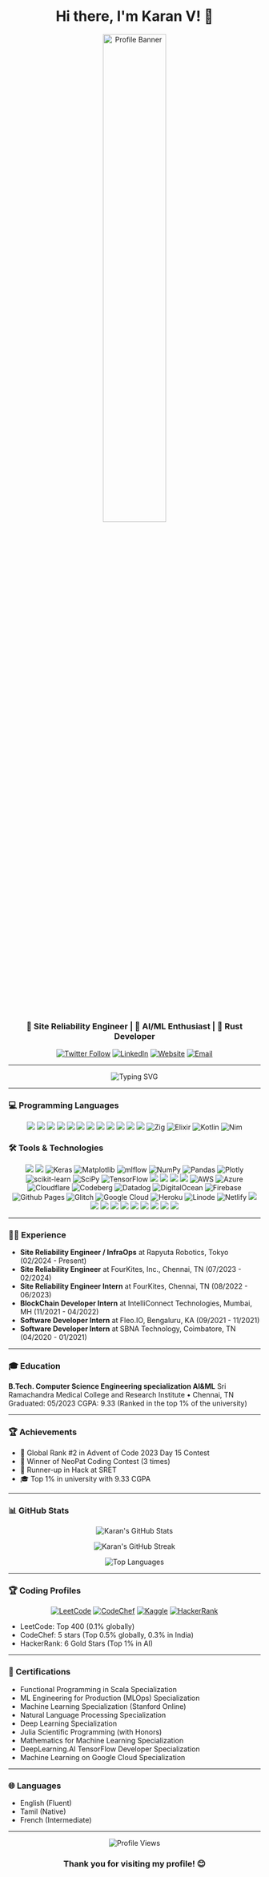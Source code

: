 <h1 align="center">Hi there, I'm Karan V! 👋</h1>

<p align="center">
  <img src="https://desphter.sirv.com/Images/4008923.png" alt="Profile Banner" width="50%">
</p>

<h3 align="center">🚀 Site Reliability Engineer | 🤖 AI/ML Enthusiast | 🦀 Rust Developer</h3>

<p align="center">
  <a href="https://twitter.com/karan_vk_n" target="_blank"><img src="https://img.shields.io/twitter/follow/karan_vk_n?style=social" alt="Twitter Follow"></a>
  <a href="https://linkedin.com/in/karan-vk" target="_blank"><img src="https://img.shields.io/badge/-LinkedIn-0077B5?style=flat&logo=Linkedin&logoColor=white" alt="LinkedIn"></a>
  <a href="https://karanv.tech" target="_blank"><img src="https://img.shields.io/badge/-Website-FF7139?style=flat&logo=Firefox-Browser&logoColor=white" alt="Website"></a>
  <a href="mailto:karanvknarayanan@gmail.com"><img src="https://img.shields.io/badge/-Email-D14836?style=flat&logo=Gmail&logoColor=white" alt="Email"></a>
</p>

---

<p align="center">
  <img src="https://readme-typing-svg.herokuapp.com?color=FFA500&center=true&vCenter=true&width=1000&lines=Site+Reliability+Engineer+with+AI+expertise+at+Rapyuta+Robotics+Tokyo;Rust+expert+for+high-performance+systems;Optimizing+infrastructure+with+AI-driven+solutions;Building+reliable+and+scalable+systems+in+Rust;AI-powered+SRE+practices+for+next-gen+operations" alt="Typing SVG">
</p>

---

### 💻 Programming Languages

<p align="center">
  <img src="https://img.shields.io/badge/-Python-3776AB?style=for-the-badge&logo=Python&logoColor=white" />
  <img src="https://img.shields.io/badge/-Rust-000000?style=for-the-badge&logo=Rust&logoColor=white" />
  <img src="https://img.shields.io/badge/-Julia-9558B2?style=for-the-badge&logo=Julia&logoColor=white" />
  <img src="https://img.shields.io/badge/-Go-00ADD8?style=for-the-badge&logo=Go&logoColor=white" />
  <img src="https://img.shields.io/badge/-JavaScript-F7DF1E?style=for-the-badge&logo=JavaScript&logoColor=black" />
  <img src="https://img.shields.io/badge/-TypeScript-3178C6?style=for-the-badge&logo=TypeScript&logoColor=white" />
  <img src="https://img.shields.io/badge/-Java-007396?style=for-the-badge&logo=Java&logoColor=white" />
  <img src="https://img.shields.io/badge/-C%23-239120?style=for-the-badge&logo=C-Sharp&logoColor=white" />
  <img src="https://img.shields.io/badge/-C++-00599C?style=for-the-badge&logo=C%2B%2B&logoColor=white" />
  <img src="https://img.shields.io/badge/-R-276DC3?style=for-the-badge&logo=R&logoColor=white" />
  <img src="https://img.shields.io/badge/-SQL-4479A1?style=for-the-badge&logo=MySQL&logoColor=white" />
  <img src="https://img.shields.io/badge/-Scala-DC322F?style=for-the-badge&logo=Scala&logoColor=white" />
  <img src="https://img.shields.io/badge/Zig-F7A41D.svg?style=for-the-badge&logo=zig&logoColor=white" alt="Zig">
  <img src="https://img.shields.io/badge/Elixir-6E4A7E.svg?style=for-the-badge&logo=elixir&logoColor=white" alt="Elixir">
  <img src="https://img.shields.io/badge/Kotlin-F18636.svg?style=for-the-badge&logo=kotlin&logoColor=white" alt="Kotlin">
  <img src="https://img.shields.io/badge/nim-%23FFE953.svg?style=for-the-badge&logo=nim&logoColor=white" alt="Nim">




</p>

### 🛠️ Tools & Technologies

<p align="center">
  <img src="https://img.shields.io/badge/-Linux-FCC624?style=for-the-badge&logo=Linux&logoColor=black" />
  <img src="https://img.shields.io/badge/-PyTorch-EE4C2C?style=for-the-badge&logo=PyTorch&logoColor=white" />
  <img src="https://img.shields.io/badge/Keras-%23D00000.svg?style=for-the-badge&logo=Keras&logoColor=white" alt="Keras">
  <img src="https://img.shields.io/badge/Matplotlib-%23ffffff.svg?style=for-the-badge&logo=Matplotlib&logoColor=black" alt="Matplotlib">
  <img src="https://img.shields.io/badge/mlflow-%23d9ead3.svg?style=for-the-badge&logo=numpy&logoColor=blue" alt="mlflow">
  <img src="https://img.shields.io/badge/numpy-%23013243.svg?style=for-the-badge&logo=numpy&logoColor=white" alt="NumPy">
  <img src="https://img.shields.io/badge/pandas-%23150458.svg?style=for-the-badge&logo=pandas&logoColor=white" alt="Pandas">
  <img src="https://img.shields.io/badge/Plotly-%233F4F75.svg?style=for-the-badge&logo=plotly&logoColor=white" alt="Plotly">
  <img src="https://img.shields.io/badge/scikit--learn-%23F7931E.svg?style=for-the-badge&logo=scikit-learn&logoColor=white" alt="scikit-learn">
  <img src="https://img.shields.io/badge/SciPy-%230C55A5.svg?style=for-the-badge&logo=scipy&logoColor=%white" alt="SciPy">
  <img src="https://img.shields.io/badge/TensorFlow-%23FF6F00.svg?style=for-the-badge&logo=TensorFlow&logoColor=white" alt="TensorFlow">
  <img src="https://img.shields.io/badge/-Hadoop-66CCFF?style=for-the-badge&logo=Apache-Hadoop&logoColor=black" />
  <img src="https://img.shields.io/badge/-Spark-E25A1C?style=for-the-badge&logo=Apache-Spark&logoColor=white" />
  <img src="https://img.shields.io/badge/-Oracle-F80000?style=for-the-badge&logo=Oracle&logoColor=white" />
  <img src="https://img.shields.io/badge/-Tableau-E97627?style=for-the-badge&logo=Tableau&logoColor=white" />
  <img src="https://img.shields.io/badge/AWS-%23FF9900.svg?style=for-the-badge&logo=amazon-aws&logoColor=white" alt="AWS">
  <img src="https://img.shields.io/badge/azure-%230072C6.svg?style=for-the-badge&logo=microsoftazure&logoColor=white" alt="Azure">
  <img src="https://img.shields.io/badge/Cloudflare-F38020?style=for-the-badge&logo=Cloudflare&logoColor=white" alt="Cloudflare">
  <img src="https://img.shields.io/badge/Codeberg-2185D0?style=for-the-badge&logo=Codeberg&logoColor=white" alt="Codeberg">
  <img src="https://img.shields.io/badge/datadog-%23632CA6.svg?style=for-the-badge&logo=datadog&logoColor=white" alt="Datadog">
  <img src="https://img.shields.io/badge/DigitalOcean-%230167ff.svg?style=for-the-badge&logo=digitalOcean&logoColor=white" alt="DigitalOcean">
  <img src="https://img.shields.io/badge/firebase-%23039BE5.svg?style=for-the-badge&logo=firebase" alt="Firebase">
  <img src="https://img.shields.io/badge/github%20pages-121013?style=for-the-badge&logo=github&logoColor=white" alt="Github Pages">
  <img src="https://img.shields.io/badge/glitch-%233333FF.svg?style=for-the-badge&logo=glitch&logoColor=white" alt="Glitch">
  <img src="https://img.shields.io/badge/GoogleCloud-%234285F4.svg?style=for-the-badge&logo=google-cloud&logoColor=white" alt="Google Cloud">
  <img src="https://img.shields.io/badge/heroku-%23430098.svg?style=for-the-badge&logo=heroku&logoColor=white" alt="Heroku">
  <img src="https://img.shields.io/badge/linode-00A95C?style=for-the-badge&logo=linode&logoColor=white" alt="Linode">
  <img src="https://img.shields.io/badge/netlify-%23000000.svg?style=for-the-badge&logo=netlify&logoColor=#00C7B7" alt="Netlify">
  <img src="https://img.shields.io/badge/-Git-F05032?style=for-the-badge&logo=Git&logoColor=white" />
  <img src="https://img.shields.io/badge/-React-61DAFB?style=for-the-badge&logo=React&logoColor=black" />
  <img src="https://img.shields.io/badge/-Power_BI-F2C811?style=for-the-badge&logo=Power-BI&logoColor=black" />
  <img src="https://img.shields.io/badge/-Docker-2496ED?style=for-the-badge&logo=Docker&logoColor=white" />
  <img src="https://img.shields.io/badge/-Angular-DD0031?style=for-the-badge&logo=Angular&logoColor=white" />
  <img src="https://img.shields.io/badge/-.NET-512BD4?style=for-the-badge&logo=.NET&logoColor=white" />
  <img src="https://img.shields.io/badge/-Kubernetes-326CE5?style=for-the-badge&logo=Kubernetes&logoColor=white" />
  <img src="https://img.shields.io/badge/-GitHub-181717?style=for-the-badge&logo=GitHub&logoColor=white" />
  <img src="https://img.shields.io/badge/-Svelte-FF3E00?style=for-the-badge&logo=Svelte&logoColor=white" />
  <img src="https://img.shields.io/badge/-GraphQL-E10098?style=for-the-badge&logo=graphql&logoColor=white" />
</p>

---

### 👨‍💼 Experience

- **Site Reliability Engineer / InfraOps** at Rapyuta Robotics, Tokyo (02/2024 - Present)
- **Site Reliability Engineer** at FourKites, Inc., Chennai, TN (07/2023 - 02/2024)
- **Site Reliability Engineer Intern** at FourKites, Chennai, TN (08/2022 - 06/2023)
- **BlockChain Developer Intern** at IntelliConnect Technologies, Mumbai, MH (11/2021 - 04/2022)
- **Software Developer Intern** at Fleo.IO, Bengaluru, KA (09/2021 - 11/2021)
- **Software Developer Intern** at SBNA Technology, Coimbatore, TN (04/2020 - 01/2021)

---

### 🎓 Education

**B.Tech. Computer Science Engineering specialization AI&ML**
Sri Ramachandra Medical College and Research Institute • Chennai, TN
Graduated: 05/2023
CGPA: 9.33 (Ranked in the top 1% of the university)

---

### 🏆 Achievements

- 🌟 Global Rank #2 in Advent of Code 2023 Day 15 Contest
- 🏅 Winner of NeoPat Coding Contest (3 times)
- 🥈 Runner-up in Hack at SRET
- 🎓 Top 1% in university with 9.33 CGPA

---

### 📊 GitHub Stats

<p align="center">
  <img src="https://github-readme-stats.vercel.app/api?username=karan-vk&theme=radical&show_icons=true&count_private=true" alt="Karan's GitHub Stats" />
</p>

<p align="center">
  <img src="https://github-readme-streak-stats.herokuapp.com/?user=karan-vk&theme=radical" alt="Karan's GitHub Streak" />
</p>

<p align="center">
  <img src="https://github-readme-stats.vercel.app/api/top-langs/?username=karan-vk&layout=compact&theme=radical" alt="Top Languages" />
</p>

---

### 🏆 Coding Profiles

<p align="center">
  <a href="https://leetcode.com/karanvk/"><img src="https://img.shields.io/badge/-LeetCode-FFA116?style=for-the-badge&logo=LeetCode&logoColor=black" alt="LeetCode" /></a>
  <a href="https://www.codechef.com/users/karanvk25"><img src="https://img.shields.io/badge/-CodeChef-5B4638?style=for-the-badge&logo=CodeChef&logoColor=white" alt="CodeChef" /></a>
  <a href="https://www.kaggle.com/karanvk"><img src="https://img.shields.io/badge/-Kaggle-20BEFF?style=for-the-badge&logo=Kaggle&logoColor=white" alt="Kaggle" /></a>
  <a href="https://www.hackerrank.com/karanvknarayanan"><img src="https://img.shields.io/badge/-HackerRank-2EC866?style=for-the-badge&logo=HackerRank&logoColor=white" alt="HackerRank" /></a>
</p>

- LeetCode: Top 400 (0.1% globally)
- CodeChef: 5 stars (Top 0.5% globally, 0.3% in India)
- HackerRank: 6 Gold Stars (Top 1% in AI)

---

### 📜 Certifications

- Functional Programming in Scala Specialization
- ML Engineering for Production (MLOps) Specialization
- Machine Learning Specialization (Stanford Online)
- Natural Language Processing Specialization
- Deep Learning Specialization
- Julia Scientific Programming (with Honors)
- Mathematics for Machine Learning Specialization
- DeepLearning.AI TensorFlow Developer Specialization
- Machine Learning on Google Cloud Specialization

---

### 🌐 Languages

- English (Fluent)
- Tamil (Native)
- French (Intermediate)

---

<p align="center">
  <img src="https://komarev.com/ghpvc/?username=karan-vk&label=Profile%20views&color=0e75b6&style=flat" alt="Profile Views">
</p>

<h3 align="center">Thank you for visiting my profile! 😊</h3>
